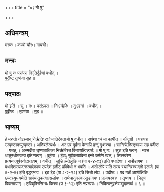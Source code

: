 +++
title = "०६ मो षु"

+++
## अधिमन्त्रम्
मरुतः। कण्वो घौरः। गायत्री।

## मन्त्रः
मो षु णः॒ परा॑परा॒ निरृ॑तिर्दु॒र्हणा॑ वधीत् ।  
प॒दी॒ष्ट तृष्ण॑या स॒ह ॥

## पदपाठः
मो इति॑ । सु । नः॒ । परा॑ऽपरा । निःऽऋ॑तिः । दुः॒ऽहना॑ । व॒धी॒त् ।  
प॒दी॒ष्ट । तृष्ण॑या । स॒ह ॥

## भाष्यम्
हे मरुतो नोऽस्मान् निर्ऋतिः रक्षोजातिदेवता मो षु वधीत् । सर्वथा वधं मा कार्षीत् । कीदृशी । परापरा उत्कृष्टादप्युत्कृष्टा । अतिबलेत्यर्थः । अत एव दुर्हणा केनापि हन्तुं दुःशक्या । सानिर्ऋतिस्तृष्णया सह पदीष्ट । पततु । अस्मदीया तृष्णाबाधिका निर्ऋतिश्च विनश्यत्वित्यर्थः ॥ मो षु णः । सुञ इति षत्वम् । नश्च धातुस्थोरुषभ्य इति णत्वम् । दुर्हणा । ईषद्दुः सुष्वित्यादिना हन्ते कर्मणि खल् । लित्स्वरेण प्रत्ययात्पूर्वस्योदात्तत्वम् । वधीत् । लुङि हन्तेर्लुङि च (पा २-४-४३) इति वधादेशः । सचीडागमः । वधादेशस्यादन्तत्वादेकाच उपदेश इतीट् प्रतिषेधो न भवति । अतो लोपे सति तस्य स्थानिवत्त्वादतो हलादेः (पा ७-२-७) इति वृद्ध्यभावः । इट ईट (पा ८-२-२८) इति सिचो लोपः । पदीष्ट । पद गतौ आशीर्लिङि छन्दस्युभयथेति सार्वधातुकत्वात्सलोपः । अर्धधातुकत्वात्सुडागमः । प्रत्ययस्वरः । तृष्णया । ञितृषा पिपासायाम् । तृषिशुषिरसिभ्यः किच्च (उ ३-१२) इति नप्रत्ययः । निदित्यनुवृत्तेराद्युदात्तत्वं ॥ ६ ॥